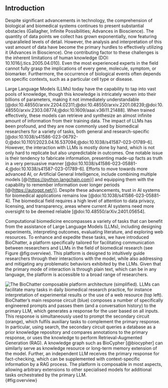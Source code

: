 ## Introduction

Despite significant advancements in technology, the comprehension of biological and biomedical systems continues to present substantial obstacles (Gallagher, Infinite Possibilities; Advances in Bioscience).
The quantity of data points we collect has grown exponentially, now featuring unparalleled levels of detail.
However, the analysis and interpretation of this vast amount of data have become the primary hurdles to effectively utilizing it (Advances in Bioscience).
One contributing factor to these challenges is the inherent limitations of human knowledge (DOI: 10.1016/j.tics.2005.04.010).
Even the most experienced experts in the field cannot fully grasp the implications of every gene, molecule, symptom, or biomarker.
Furthermore, the occurrence of biological events often depends on specific contexts, such as a particular cell type or disease.

Large Language Models (LLMs) today have the capability to tap into vast pools of knowledge, though this knowledge is intricately woven into their billions of parameters, making it not immediately understandable [@doi:10.48550/arxiv.2204.02311;@doi:10.48550/arxiv.2201.08239;@doi:10.48550/arxiv.2303.08774;@doi:10.1609/aaai.v36i11.21488].
When trained effectively, these models can retrieve and synthesize an almost infinite amount of information from their training data.
The impact of LLMs has been profound, and they are now commonly used by biomedical researchers for a variety of tasks, both general and research-specific [@doi:10.1038/s41586-023-06792-0;@doi:10.1101/2023.04.16.537094;@doi:10.1038/s41587-023-01789-6].
However, the interaction with LLMs is mostly done by hand, which is not only hard to replicate but also unpredictable in outcomes.
One notable issue is their tendency to fabricate information, presenting made-up facts as truth in a very persuasive manner [@doi:10.1038/s41586-023-05881-4;@doi:10.1038/s41587-023-01789-6].
Efforts to move towards more advanced AI, or Artificial General Intelligence, include combining multiple models [@{https://python.langchain.com}] and equipping them with the capability to remember information over longer periods [@{https://autogpt.net/}].
Despite these advancements, trust in AI systems for biomedical applications remains low [@doi:10.1038/s41586-023-05881-4].
The biomedical field requires a high level of attention to data privacy, licensing, and transparency, areas where current AI systems need more oversight to be deemed reliable [@doi:10.48550/arXiv.2401.05654].

Computational biomedicine encompasses a variety of tasks that can benefit from the assistance of Large Language Models (LLMs), including designing experiments, interpreting outcomes, evaluating literature, and exploring web resources.
To enhance and expedite these tasks, we have introduced BioChatter, a platform specifically tailored for facilitating communication between researchers and LLMs in the field of biomedical research (see Figure @fig:overview).
This platform is designed to intuitively guide researchers through their interactions with the model, while also addressing and mitigating any problematic behaviors exhibited by the LLMs.
Given that the primary mode of interaction is through plain text, which can be in any language, the platform is accessible to a broad range of researchers.

<!-- Figure 1 -->
![
**The BioChatter composable platform architecture (simplified).**
LLMs can facilitate many tasks in daily biomedical research practice, for instance interpretation of experimental results or the use of a web resource (top left).
BioChatter’s main response circuit (blue) composes a number of specifically engineered prompts and passes them (and a conversation history) to the primary LLM, which generates a response for the user based on all inputs.
This response is simultaneously used to prompt the secondary circuit (orange), which fulfils auxiliary tasks to complement the primary response.
In particular, using search, the secondary circuit queries a database as a prior knowledge repository and compares annotations to the primary response, or uses the knowledge to perform Retrieval-Augmented Generation (RAG).
A knowledge graph such as BioCypher [@biocypher] can similarly serve as knowledge resource or long-term memory extension of the model.
Further, an independent LLM receives the primary response for fact-checking, which can be supplemented with context-specific information by a RAG process.
The platform is composable in most aspects, allowing arbitrary extensions to other specialised models for additional tasks orchestrated by the primary LLM.
](images/biochatter_overview.png "Overview"){#fig:overview}
